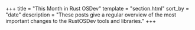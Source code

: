 +++
title = "This Month in Rust OSDev"
template = "section.html"
sort_by = "date"
description = "These posts give a regular overview of the most important changes to the RustOSDev tools and libraries."
+++
